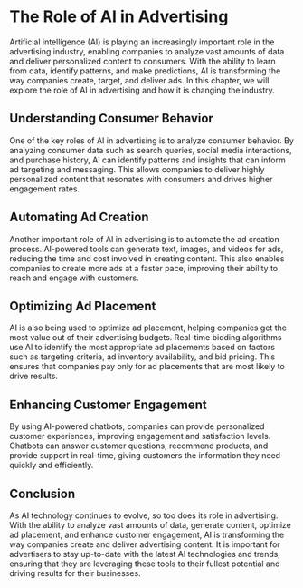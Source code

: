 The Role of AI in Advertising
===========================================

Artificial intelligence (AI) is playing an increasingly important role in the advertising industry, enabling companies to analyze vast amounts of data and deliver personalized content to consumers. With the ability to learn from data, identify patterns, and make predictions, AI is transforming the way companies create, target, and deliver ads. In this chapter, we will explore the role of AI in advertising and how it is changing the industry.

Understanding Consumer Behavior
-------------------------------

One of the key roles of AI in advertising is to analyze consumer behavior. By analyzing consumer data such as search queries, social media interactions, and purchase history, AI can identify patterns and insights that can inform ad targeting and messaging. This allows companies to deliver highly personalized content that resonates with consumers and drives higher engagement rates.

Automating Ad Creation
----------------------

Another important role of AI in advertising is to automate the ad creation process. AI-powered tools can generate text, images, and videos for ads, reducing the time and cost involved in creating content. This also enables companies to create more ads at a faster pace, improving their ability to reach and engage with customers.

Optimizing Ad Placement
-----------------------

AI is also being used to optimize ad placement, helping companies get the most value out of their advertising budgets. Real-time bidding algorithms use AI to identify the most appropriate ad placements based on factors such as targeting criteria, ad inventory availability, and bid pricing. This ensures that companies pay only for ad placements that are most likely to drive results.

Enhancing Customer Engagement
-----------------------------

By using AI-powered chatbots, companies can provide personalized customer experiences, improving engagement and satisfaction levels. Chatbots can answer customer questions, recommend products, and provide support in real-time, giving customers the information they need quickly and efficiently.

Conclusion
----------

As AI technology continues to evolve, so too does its role in advertising. With the ability to analyze vast amounts of data, generate content, optimize ad placement, and enhance customer engagement, AI is transforming the way companies create and deliver advertising content. It is important for advertisers to stay up-to-date with the latest AI technologies and trends, ensuring that they are leveraging these tools to their fullest potential and driving results for their businesses.
